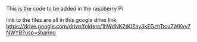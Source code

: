 This is the code to be added in the raspberry Pi

link to the files are all in this google drive link https://drive.google.com/drive/folders/1hWdNK2tKIZay3kEGzhTtcu7WKvv7NWYB?usp=sharing
